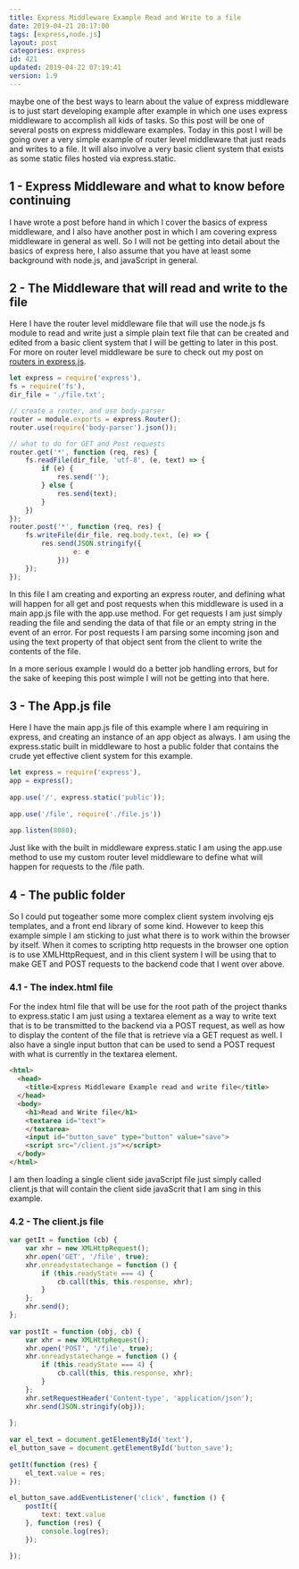 ```yaml
---
title: Express Middleware Example Read and Write to a file
date: 2019-04-21 20:17:00
tags: [express,node.js]
layout: post
categories: express
id: 421
updated: 2019-04-22 07:19:41
version: 1.9
---
```


maybe one of the best ways to learn about the value of express middleware is to just start developing example after example in which one uses express middleware to accomplish all kids of tasks. So this post will be one of several posts on express middleware examples. Today in this post I will be going over a very simple example of router level middleware that just reads and writes to a file. It will also involve a very basic client system that exists as some static files hosted via express.static.

<!-- more -->

## 1 - Express Middleware and what to know before continuing

I have wrote a post before hand in which I cover the basics of express middleware, and I also have another post in which I am covering express middleware in general as well. So I will not be getting into detail about the basics of express here, I also assume that you have at least some background with node.js, and javaScript in general.

## 2 - The Middleware that will read and write to the file

Here I have the router level middleware file that will use the node.js fs module to read and write just a simple plain text file that can be created and edited from a basic client system that I will be getting to later in this post. For more on router level middleware be sure to check out my post on [routers in express.js](/2018/05/22/express-routers/).

```js
let express = require('express'),
fs = require('fs'),
dir_file = './file.txt';

// create a router, and use body-parser
router = module.exports = express.Router();
router.use(require('body-parser').json());

// what to do for GET and Post requests
router.get('*', function (req, res) {
    fs.readFile(dir_file, 'utf-8', (e, text) => {
        if (e) {
            res.send('');
        } else {
            res.send(text);
        }
    })
});
router.post('*', function (req, res) {
    fs.writeFile(dir_file, req.body.text, (e) => {
        res.send(JSON.stringify({
                e: e
            }))
    });
});
```

In this file I am creating and exporting an express router, and defining what will happen for all get and post requests when this middleware is used in a main app.js file with the app.use method. For get requests I am just simply reading the file and sending the data of that file or an empty string in the event of an error. For post requests I am parsing some incoming json and using the text property of that object sent from the client to write the contents of the file.

In a more serious example I would do a better job handling errors, but for the sake of keeping this post wimple I will not be getting into that here.

## 3 - The App.js file

Here I have the main app.js file of this example where I am requiring in express, and creating an instance of an app object as always. I am using the express.static built in middleware to host a public folder that contains the crude yet effective client system for this example.

```js
let express = require('express'),
app = express();
 
app.use('/', express.static('public'));
 
app.use('/file', require('./file.js'))
 
app.listen(8080);
```

Just like with the built in middleware express.static I am using the app.use method to use my custom router level middleware to define what will happen for requests to the /file path.

## 4 - The public folder

So I could put togeather some more complex client system involving ejs templates, and a front end library of some kind. However to keep this example simple I am sticking to just what there is to work within the browser by itself. When it comes to scripting http requests in the browser one option is to use XMLHttpRequest, and in this client system I will be using that to make GET and POST requests to the backend code that I went over above.

### 4.1 - The index.html file

For the index html file that will be use for the root path of the project thanks to express.static I am just using a textarea element as a way to write text that is to be transmitted to the backend via a POST request, as well as how to display the content of the file that is retrieve via a GET request as well. I also have a single input button that can be used to send a POST request with what is currently in the textarea element.

```html
<html>
  <head>
    <title>Express Middleware Example read and write file</title>
  </head>
  <body>
    <h1>Read and Write file</h1>
    <textarea id="text">
    </textarea>
    <input id="button_save" type="button" value="save">
    <script src="/client.js"></script>
  </body>
</html>
```

I am then loading a single client side javaScript file just simply called client.js that will contain the client side javaScrit that I am sing in this example.

### 4.2 - The client.js file

```js
var getIt = function (cb) {
    var xhr = new XMLHttpRequest();
    xhr.open('GET', '/file', true);
    xhr.onreadystatechange = function () {
        if (this.readyState === 4) {
            cb.call(this, this.response, xhr);
        }
    };
    xhr.send();
};
 
var postIt = function (obj, cb) {
    var xhr = new XMLHttpRequest();
    xhr.open('POST', '/file', true);
    xhr.onreadystatechange = function () {
        if (this.readyState === 4) {
            cb.call(this, this.response, xhr);
        }
    };
    xhr.setRequestHeader('Content-type', 'application/json');
    xhr.send(JSON.stringify(obj));
 
};
 
var el_text = document.getElementById('text'),
el_button_save = document.getElementById('button_save');
 
getIt(function (res) {
    el_text.value = res;
});
 
el_button_save.addEventListener('click', function () {
    postIt({
        text: text.value
    }, function (res) {
        console.log(res);
    });

});
```